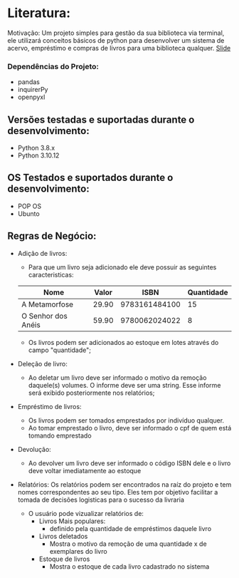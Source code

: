 # Literatura: 
Motivação: Um projeto simples para gestão da sua biblioteca via terminal, ele utilizará conceitos básicos de python para desenvolver um sistema de acervo, empréstimo e compras de livros para uma biblioteca qualquer. [Slide](https://docs.google.com/presentation/d/1cDxPRtD__nOhZxZq4jcyOx6O55AVTfpwlqXQCAdJuIU/edit?usp=sharing)

### Dependências do Projeto:
- pandas
- inquirerPy
- openpyxl

## Versões testadas e suportadas durante o desenvolvimento:
- Python 3.8.x
- Python 3.10.12

## OS Testados e suportados durante o desenvolvimento:
- POP OS
- Ubunto

## Regras de Negócio:
- Adição de livros:
    - Para que um livro seja adicionado ele deve possuir as seguintes caracteristicas: 

    | Nome               | Valor  | ISBN          | Quantidade |
    |--------------------|--------|---------------|------------|
    | A Metamorfose      | 29.90  | 9783161484100 | 15         |
    | O Senhor dos Anéis | 59.90  | 9780062024022 | 8          |
    
    - Os livros podem ser adicionados ao estoque em lotes através do campo "quantidade";
    
- Deleção de livro:
    - Ao deletar um livro deve ser informado o motivo da remoção daquele(s) volumes. O informe deve ser uma string. Esse informe será exibido posteriormente nos relatórios;

- Empréstimo de livros: 
    - Os livros podem ser tomados emprestados por indivíduo qualquer.
    - Ao tomar emprestado o livro, deve ser informado o cpf de quem está tomando emprestado

- Devolução:
    - Ao devolver um livro deve ser informado o código ISBN dele e o livro deve voltar imediatamente ao estoque
- Relatórios: 
Os relatórios podem ser encontrados na raíz do projeto e tem nomes correspondentes ao seu tipo. Eles tem por objetivo facilitar a tomada de decisões logisticas para o sucesso da livraria
    - O usuário pode vizualizar relatórios de:
        - Livros Mais populares:
            - definido pela quantidade de empréstimos daquele livro
        - Livros deletados
            - Mostra o motivo da remoção de uma quantidade x de exemplares do livro
        - Estoque de livros
            - Mostra o estoque de cada livro cadastrado no sistema